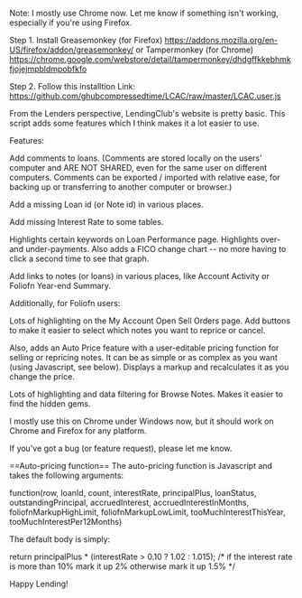 Note: I mostly use Chrome now. Let me know if something isn't working, especially if you're using Firefox.

Step 1. Install Greasemonkey (for Firefox) https://addons.mozilla.org/en-US/firefox/addon/greasemonkey/ or Tampermonkey (for Chrome) https://chrome.google.com/webstore/detail/tampermonkey/dhdgffkkebhmkfjojejmpbldmpobfkfo

Step 2. Follow this installtion Link: https://github.com/ghubcompressedtime/LCAC/raw/master/LCAC.user.js

From the Lenders perspective, LendingClub's website is pretty basic. This script adds some features which I think makes it a lot easier to use.

Features:

Add comments to loans. (Comments are stored locally on the users' computer and ARE NOT SHARED, even for the same user on different computers. Comments can be exported / imported with relative ease, for backing up or transferring to another computer or browser.)

Add a missing Loan id (or Note id) in various places.

Add missing Interest Rate to some tables.

Highlights certain keywords on Loan Performance page. Highlights over- and under-payments. Also adds a FICO change chart -- no more having to click a second time to see that graph.

Add links to notes (or loans) in various places, like Account Activity or Foliofn Year-end Summary.

Additionally, for Foliofn users:

Lots of highlighting on the My Account Open Sell Orders page. Add buttons to make it easier to select which notes you want to reprice or cancel.

Also, adds an Auto Price feature with a user-editable pricing function for selling or repricing notes. It can be as simple or as complex as you want (using Javascript, see below). Displays a markup and recalculates it as you change the price.

Lots of highlighting and data filtering for Browse Notes. Makes it easier to find the hidden gems.

I mostly use this on Chrome under Windows now, but it should work on Chrome and Firefox for any platform.

If you've got a bug (or feature request), please let me know.

==Auto-pricing function== 
The auto-pricing function is Javascript and takes the following arguments:

function(row, loanId, count, interestRate, principalPlus, loanStatus, outstandingPrincipal, accruedInterest, accruedInterestInMonths, foliofnMarkupHighLimit, foliofnMarkupLowLimit, tooMuchInterestThisYear, tooMuchInterestPer12Months)

The default body is simply:

return principalPlus * (interestRate > 0.10 ? 1.02 : 1.015); /* if the interest rate is more than 10% mark it up 2% otherwise mark it up 1.5% */

Happy Lending!


